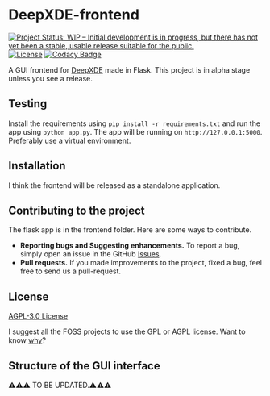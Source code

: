 # DeepXDE-frontend

[![Project Status: WIP – Initial development is in progress, but there has not yet been a stable, usable release suitable for the public.](https://www.repostatus.org/badges/latest/wip.svg)](https://www.repostatus.org/#wip)
[![License](https://img.shields.io/github/license/praksharma/DeepXDE-frontend)](https://github.com/praksharma/DeepXDE-frontend/blob/main/LICENSE)
[![Codacy Badge](https://app.codacy.com/project/badge/Grade/04e5558c825a4cc09455565ec52a7874)](https://app.codacy.com/gh/praksharma/DeepXDE-frontend/dashboard?utm_source=gh&utm_medium=referral&utm_content=&utm_campaign=Badge_grade)

A GUI frontend for [DeepXDE](https://deepxde.readthedocs.io/en/latest) made in Flask. This project is in alpha stage unless you see a release.

## Testing
Install the requirements using `pip install -r requirements.txt` and run the app using `python app.py`. The app will be running on `http://127.0.0.1:5000`. Preferably use a virtual environment.

## Installation
I think the frontend will be released as a standalone application.

## Contributing to the project

The flask app is in the frontend folder. Here are some ways to contribute.

- **Reporting bugs and Suggesting enhancements.** To report a bug, simply open an issue in the GitHub [Issues](https://github.com/praksharma/DeepXDE-frontend/issues).
- **Pull requests.** If you made improvements to the project, fixed a bug, feel free to send us a pull-request.

## License
[AGPL-3.0 License](https://github.com/praksharma/DeepXDE-frontend/blob/main/LICENSE)

I suggest all the FOSS projects to use the GPL or AGPL license. Want to know [why](https://snyk.io/learn/agpl-license/)?

## Structure of the GUI interface
⚠️⚠️⚠️ TO BE UPDATED.⚠️⚠️⚠️